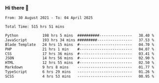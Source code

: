 ### Hi there 👋

<!--
**dominoto/dominoto** is a ✨ _special_ ✨ repository because its `README.md` (this file) appears on your GitHub profile.

Here are some ideas to get you started:

- 🔭 I’m currently working on ...
- 🌱 I’m currently learning ...
- 👯 I’m looking to collaborate on ...
- 🤔 I’m looking for help with ...
- 💬 Ask me about ...
- 📫 How to reach me: ...
- 😄 Pronouns: ...
- ⚡ Fun fact: ...
-->
<!--START_SECTION:waka-->

```txt
From: 30 August 2021 - To: 04 April 2025

Total Time: 515 hrs 51 mins

Python           198 hrs 5 mins  ##########---------------   38.40 %
JavaScript       193 hrs 34 mins #########----------------   37.53 %
Blade Template   24 hrs 15 mins  #------------------------   04.70 %
PHP              21 hrs 1 min    #------------------------   04.07 %
CSS              17 hrs 36 mins  #------------------------   03.41 %
JSON             14 hrs 56 mins  #------------------------   02.90 %
HTML             12 hrs 55 mins  #------------------------   02.50 %
Markdown         9 hrs 8 mins    -------------------------   01.77 %
TypeScript       6 hrs 29 mins   -------------------------   01.26 %
SCSS             4 hrs 53 mins   -------------------------   00.95 %
```

<!--END_SECTION:waka-->

